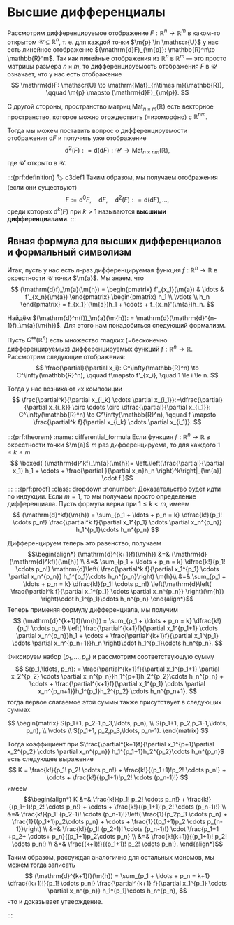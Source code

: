 # Высшие дифференциалы

Рассмотрим дифференцируемое отображение $F: \mathbb{R}^n \to \mathbb{R}^m$ в каком-то открытом $\mathscr{U} \subseteq \mathbb{R}^n$, т. е. для каждой точки $\m{p} \in \mathscr{U}$ у нас есть линейное отображение $(\mathrm{d}F)_{\m{p}}: \mathbb{R}^n\to \mathbb{R}^m$. Так как линейные отображения из $\mathbb{R}^n$ в $\mathbb{R}^m$ — это просто матрицы размера $n\times m$, то дифференцируемость отображения $F$ в $\mathscr{U}$ означает, что у нас есть отображение
$$
\mathrm{d}F: \mathscr{U} \to \mathrm{Mat}_{n\times m}(\mathbb{R}), \qquad \m{p} \mapsto (\mathrm{d}F)_{\m{p}}.
$$

С другой стороны, пространство матриц $\mathrm{Mat}_{n\times m}(\mathbb{R})$ есть векторное пространство, которое можно отождествить (=изоморфно) с $\mathbb{R}^{nm}$.

Тогда мы можем поставить вопрос о дифференцируемости отображения $\mathrm{d}F$ и получить уже отображение
$$
\mathrm{d}^2(F): = \mathrm{d}(\mathrm{d}F): \mathscr{U}' \to \mathrm{Mat}_{n \times nm}(\mathbb{R}),
$$
где $\mathscr{U}'$ открыто в $\mathscr{U}$.

:::{prf:definition}
:label: c3def1
Таким образом, мы получаем отображения (если они существуют)
$$
F:=\mathrm{d}^0F,\quad  \mathrm{d}F,\quad \mathrm{d}^2(F): = \mathrm{d}(\mathrm{d}F), \ldots, 
$$
среди которых $\mathrm{d}^k(F)$ при $k>1$ называются **высшими дифференциалами.**
:::


## Явная формула для высших дифференциалов и формальный символизм

Итак, пусть у нас есть $n$-раз дифференцируемая функция $f:\mathbb{R}^n \to \mathbb{R}$ в окрестности $\mathscr{U}$ точки $\m{a}$. Мы знаем, что
$$
(\mathrm{d}f)_\m{a}(\m{h}) = \begin{pmatrix}
f'_{x_1}(\m{a}) & \ldots & f'_{x_n}(\m{a})
\end{pmatrix} \begin{pmatrix}
h_1 \\ \vdots \\ h_n
\end{pmatrix} = f_{x_1}'(\m{a})h_1 + \cdots + f_{x_n}'(\m{a})h_n.
$$

Найдём $(\mathrm{d}^n(f))_\m{a}(\m{h}): = \mathrm{d}(\mathrm{d}^{n-1}f)_\m{a}(\m{h})$. Для этого нам понадобиться следующий формализм.

Пусть $C^\infty(\mathbb{R}^n)$ есть множество гладких (=бесконечно дифференцируемых) дифференцируемых функций $f:\mathbb{R}^n \to \mathbb{R}$. Рассмотрим следующие отображения:
$$
\frac{\partial}{\partial x_i}: C^\infty(\mathbb{R}^n) \to C^\infty(\mathbb{R}^n), \qquad f\mapsto f'_{x_i}, \quad 1 \le i \le n.
$$

Тогда у нас возникают их композиции 
$$
\frac{\partial^k}{\partial x_{i_k} \cdots \partial x_{i_1}}:=\dfrac{\partial}{\partial x_{i_k}} \circ \cdots \circ \dfrac{\partial}{\partial x_{i_1}}:  C^\infty(\mathbb{R}^n) \to C^\infty(\mathbb{R}^n), \qquad f \mapsto \frac{\partial^k f}{\partial x_{i_k} \cdots \partial x_{i_1}}.
$$




:::{prf:theorem}
:name: differential_formula
Если функция $f:\mathbb{R}^n \to \mathbb{R}$ в окрестности точки $\m{a}$ $m$ раз дифференцируема, то для каждого $1 \le k \le m$
$$
\boxed{
(\mathrm{d}^kf)_\m{a}(\m{h})=     \left.\left(\frac{\partial}{\partial x_1} h_1 + \cdots + \frac{\partial }{\partial x_n}h_n \right)^k\right|_{\m{a}} \cdot f
}$$
:::
:::{prf:proof}
:class: dropdown
:nonumber:
Доказательство будет идти по индукции. Если $m=1$, то мы получаем просто определение дифференциала. Пусть формула верна при $1 \le k<m$, имеем
$$
(\mathrm{d}^kf)(\m{h}) = \sum_{p_1 + \ldots + p_n = k} \dfrac{k!}{p_1! \cdots p_n!} \frac{\partial^k f}{\partial x_1^{p_1} \cdots \partial x_n^{p_n}} h_1^{p_1}\cdots h_n^{p_n}
$$

Дифференцируем теперь это равенство, получаем
$$\begin{align*}
(\mathrm{d}^{k+1}f)(\m{h}) &=& (\mathrm{d}(\mathrm{d}^kf))(\m{h}) \\
&=& \sum_{p_1 + \ldots + p_n = k} \dfrac{k!}{p_1! \cdots p_n!} \mathrm{d}\left( \frac{\partial^k f}{\partial x_1^{p_1} \cdots \partial x_n^{p_n}} h_1^{p_1}\cdots h_n^{p_n}\right) \m{h}\\
&=& \sum_{p_1 + \ldots + p_n = k} \dfrac{k!}{p_1! \cdots p_n!} \left(\mathrm{d}\left( \frac{\partial^k f}{\partial x_1^{p_1} \cdots \partial x_n^{p_n}} \right)(\m{h}) \right)\cdot h_1^{p_1}\cdots h_n^{p_n} 
\end{align*}$$
Теперь применяя формулу дифференциала, мы получим
$$
(\mathrm{d}^{k+1}f)(\m{h}) = \sum_{p_1 + \ldots + p_n = k} \dfrac{k!}{p_1! \cdots p_n!} \left( \frac{\partial^{k+1}f}{\partial x_1^{p_1+1} \cdots \partial x_n^{p_n}}h_1 + \cdots +  \frac{\partial^{k+1}f}{\partial x_1^{p_1} \cdots \partial x_n^{p_n+1}}h_n \right)\cdot h_1^{p_1}\cdots h_n^{p_n}. 
$$

Фиксируем набор $(p_1,\ldots, p_n)$ и рассмотрим соответствующую сумму
$$
S(p_1,\ldots, p_n): = \frac{\partial^{k+1}f}{\partial x_1^{p_1+1} \partial x_2^{p_2} \cdots \partial x_n^{p_n}}h_1^{p+1}h_2^{p_2}\cdots h_n^{p_n} + \cdots +  \frac{\partial^{k+1}f}{\partial x_1^{p_1} \cdots \partial x_n^{p_n+1}}h_1^{p_1}h_2^{p_2} \cdots h_n^{p_n+1}.
$$
тогда первое слагаемое этой суммы также присутствует в следующих суммах

$$
\begin{matrix}
S(p_1+1, p_2-1,p_3,\ldots, p_n), \\
S(p_1+1, p_2,p_3-1,\ldots, p_n), \\
\vdots \\
S(p_1+1, p_2,p_3,\ldots, p_n-1).
\end{matrix}
$$

Тогда коэффициент при $\frac{\partial^{k+1}f}{\partial x_1^{p+1}\partial x_2^{p_2} \cdots \partial x_n^{p_n}} h_1^{p_1+1}h_2^{p_2}\cdots h_n^{p_n}$ есть следующее выражение
$$
K = \frac{k!}{p_1! p_2! \cdots p_n!} + \frac{k!}{(p_1+1)!p_2! \cdots p_n!} + \cdots + \frac{k!}{(p_1+1)!p_2! \cdots (p_n-1)!}
$$
имеем
$$\begin{align*}
K &=&   \frac{k!}{p_1! p_2! \cdots p_n!} + \frac{k!}{(p_1+1)!p_2! \cdots p_n!} + \cdots + \frac{k!}{(p_1+1)!p_2! \cdots (p_n-1)!} \\
&=& \frac{k!}{p_1! (p_2-1)! \cdots (p_n-1)!}\left( \frac{1}{p_2p_3 \cdots p_n} + \frac{1}{(p_1+1)p_2\cdots p_n} + \cdots + \frac{1}{(p_1+1)p_2 \cdots p_{n-1}}\right) \\
&=& \frac{k!}{p_1! (p_2-1)! \cdots (p_n-1)!} \cdot \frac{p_1+1 +p_2+ \cdots+ p_n}{(p_1+1)p_2\cdots p_n} \\
&=& \frac{k!(k+1)}{(p_1+1)! p_2! \cdots p_n!} \\
&=& \frac{(k+1)!}{(p_1+1)! p_2! \cdots p_n!}.
\end{align*}$$

Таким образом, рассуждая аналогично для остальных мономов, мы можем тогда записать
$$
(\mathrm{d}^{k+1}f)(\m{h}) = \sum_{p_1 + \ldots + p_n = k+1} \dfrac{(k+1)!}{p_1! \cdots p_n!} \frac{\partial^{k+1} f}{\partial x_1^{p_1} \cdots \partial x_n^{p_n}} h_1^{p_1}\cdots h_n^{p_n},
$$
что и доказывает утверждение.

:::
